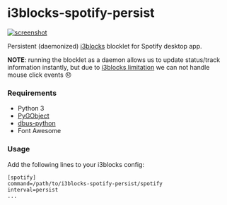 i3blocks-spotify-persist
========================

[![screenshot][screenshot]][screenshot]

Persistent (daemonized) [i3blocks][i3blocks] blocklet for Spotify desktop app.

**NOTE**: running the blocklet as a daemon allows us to update status/track information instantly, but due to [i3blocks limitation][i3blocks-issue] we can not handle mouse click events 😞


### Requirements

* Python 3
* [PyGObject][pygobject]
* [dbus-python][dbus-python]
* Font Awesome


### Usage

Add the following lines to your i3blocks config:

```
[spotify]
command=/path/to/i3blocks-spotify-persist/spotify
interval=persist
...
```


[screenshot]: https://tinystash.undef.im/il/AU5kR3crkLj8DR3ktsYfSDjheg8boJp3GtYDRsHctmns.png
[i3blocks]: https://github.com/vivien/i3blocks
[i3blocks-issue]: https://github.com/vivien/i3blocks/issues/228
[dbus-python]: https://pypi.org/project/dbus-python/
[pygobject]: https://pygobject.readthedocs.io/en/latest/
